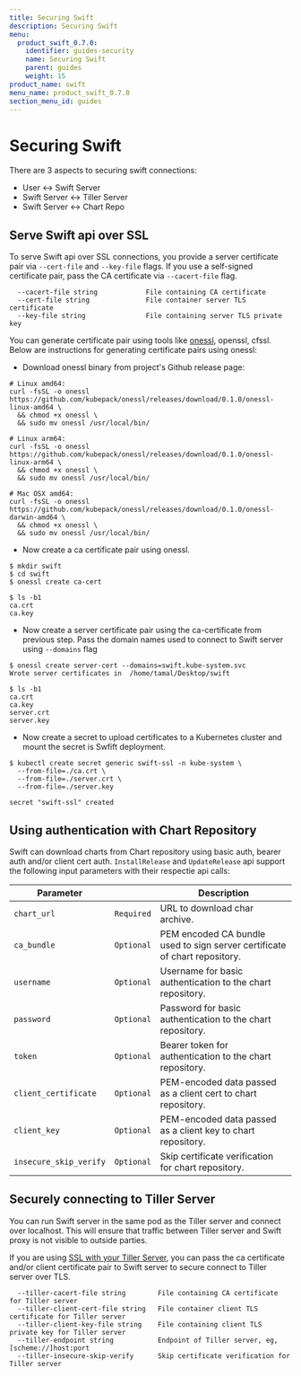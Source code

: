 ```yaml
---
title: Securing Swift
description: Securing Swift
menu:
  product_swift_0.7.0:
    identifier: guides-security
    name: Securing Swift
    parent: guides
    weight: 15
product_name: swift
menu_name: product_swift_0.7.0
section_menu_id: guides
---
```


# Securing Swift

There are 3 aspects to securing swift connections:

- User <-> Swift Server
- Swift Server <-> Tiller Server
- Swift Server <-> Chart Repo


## Serve Swift api over SSL

To serve Swift api over SSL connections, you provide a server certificate pair via `--cert-file` and `--key-file` flags. If you use a self-signed certificate pair, pass the CA certificate via `--cacert-file` flag.

```
  --cacert-file string            File containing CA certificate
  --cert-file string              File container server TLS certificate
  --key-file string               File containing server TLS private key
```

You can generate certificate pair using tools like [onessl](https://github.com/kubepack/onessl), openssl, cfssl. Below are instructions for generating certificate pairs using onessl:

- Download onessl binary from project's Github release page:

```console
# Linux amd64:
curl -fsSL -o onessl https://github.com/kubepack/onessl/releases/download/0.1.0/onessl-linux-amd64 \
  && chmod +x onessl \
  && sudo mv onessl /usr/local/bin/

# Linux arm64:
curl -fsSL -o onessl https://github.com/kubepack/onessl/releases/download/0.1.0/onessl-linux-arm64 \
  && chmod +x onessl \
  && sudo mv onessl /usr/local/bin/

# Mac OSX amd64:
curl -fsSL -o onessl https://github.com/kubepack/onessl/releases/download/0.1.0/onessl-darwin-amd64 \
  && chmod +x onessl \
  && sudo mv onessl /usr/local/bin/
```

- Now create a ca certificate pair using onessl.

```console
$ mkdir swift
$ cd swift
$ onessl create ca-cert

$ ls -b1
ca.crt
ca.key
```

- Now create a server certificate pair using the ca-certificate from previous step. Pass the domain names used to connect to Swift server using `--domains` flag

```console
$ onessl create server-cert --domains=swift.kube-system.svc
Wrote server certificates in  /home/tamal/Desktop/swift

$ ls -b1
ca.crt
ca.key
server.crt
server.key
```

- Now create a secret to upload certificates to a Kubernetes cluster and mount the secret is Swfift deployment.

```console
$ kubectl create secret generic swift-ssl -n kube-system \
  --from-file=./ca.crt \
  --from-file=./server.crt \
  --from-file=./server.key

secret "swift-ssl" created
```


## Using authentication with Chart Repository

Swift can download charts from Chart repository using basic auth, bearer auth and/or client cert auth. `InstallRelease` and `UpdateRelease` api support the following input parameters with their respectie api calls:

| Parameter              |            | Description                                                                |
|------------------------|------------| ---------------------------------------------------------------------------|
| `chart_url`            | `Required` | URL to download char archive.                                              |
| `ca_bundle`            | `Optional` | PEM encoded CA bundle used to sign server certificate of chart repository. |
| `username`             | `Optional` | Username for basic authentication to the chart repository.                 |
| `password`             | `Optional` | Password for basic authentication to the chart repository.                 |
| `token`                | `Optional` | Bearer token for authentication to the chart repository.                   |
| `client_certificate`   | `Optional` | PEM-encoded data passed as a client cert to chart repository.              |
| `client_key`           | `Optional` | PEM-encoded data passed as a client key to chart repository.               |
| `insecure_skip_verify` | `Optional` | Skip certificate verification for chart repository.                        |


## Securely connecting to Tiller Server

You can run Swift server in the same pod as the Tiller server and connect over localhost. This will ensure that traffic between Tiller server and Swift proxy is not visible to outside parties.

If you are using [SSL with your Tiller Server](https://github.com/kubernetes/helm/blob/master/docs/tiller_ssl.md), you can pass the ca certificate and/or client certificate pair to Swift server to secure connect to Tiller server over TLS.

```
  --tiller-cacert-file string        File containing CA certificate for Tiller server
  --tiller-client-cert-file string   File container client TLS certificate for Tiller server
  --tiller-client-key-file string    File containing client TLS private key for Tiller server
  --tiller-endpoint string           Endpoint of Tiller server, eg, [scheme://]host:port
  --tiller-insecure-skip-verify      Skip certificate verification for Tiller server
```
